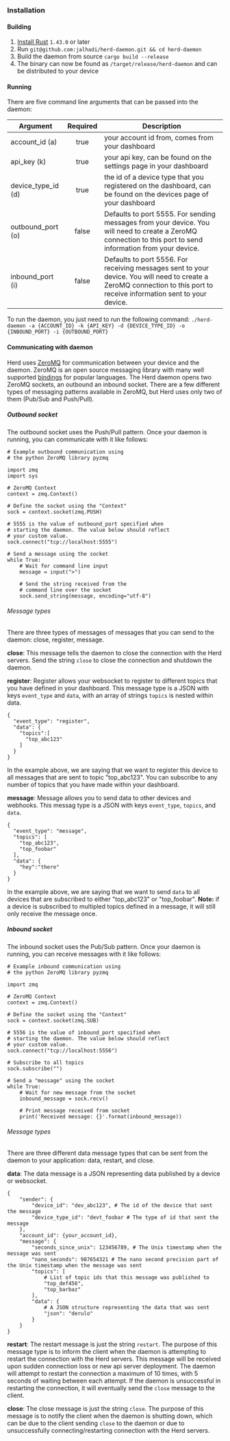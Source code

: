 ### Installation

#### Building

1. [Install Rust](https://www.rust-lang.org/tools/install) `1.43.0` or later
2. Run `git@github.com:jalhadi/herd-daemon.git && cd herd-daemon`
3. Build the daemon from source `cargo build --release`
4. The binary can now be found as `/target/release/herd-daemon` and can be distributed to your device

#### Running

There are five command line arguments that can be passed into the daemon:

| Argument           | Required | Description                                                                                                                                                             |
| ------------------ | :------: | ----------------------------------------------------------------------------------------------------------------------------------------------------------------------- |
| account_id (a)     |   true   | your account id from, comes from your dashboard                                                                                                                         |
| api_key (k)        |   true   | your api key, can be found on the settings page in your dashboard                                                                                                       |
| device_type_id (d) |   true   | the id of a device type that you registered on the dashboard, can be found on the devices page of your dashboard                                                        |
| outbound_port (o)  |  false   | Defaults to port 5555. For sending messages from your device. You will need to create a ZeroMQ connection to this port to send information from your device.            |
| inbound_port (i)   |  false   | Defaults to port 5556. For receiving messages sent to your device. You will need to create a ZeroMQ connection to this port to receive information sent to your device. |

To run the daemon, you just need to run the following command:
`./herd-daemon -a {ACCOUNT_ID} -k {API_KEY} -d {DEVICE_TYPE_ID} -o {INBOUND_PORT} -i {OUTBOUND_PORT}`

#### Communicating with daemon

Herd uses [ZeroMQ](https://zeromq.org/) for communication between your device and the daemon. ZeroMQ is an open source messaging library with many well supported [bindings](https://zeromq.org/get-started/) for popular languages. The Herd daemon opens two ZeroMQ sockets, an outbound an inbound socket. There are a few different types of messaging patterns available in ZeroMQ, but Herd uses only two of them (Pub/Sub and Push/Pull).

##### Outbound socket

The outbound socket uses the Push/Pull pattern. Once your daemon is running, you can communicate with it like follows:

```
# Example outbound communication using
# the python ZeroMQ library pyzmq

import zmq
import sys

# ZeroMQ Context
context = zmq.Context()

# Define the socket using the "Context"
sock = context.socket(zmq.PUSH)

# 5555 is the value of outbound_port specified when
# starting the daemon. The value below should reflect
# your custom value.
sock.connect("tcp://localhost:5555")

# Send a message using the socket
while True:
    # Wait for command line input
    message = input(">")

    # Send the string received from the
    # command line over the socket
    sock.send_string(message, encoding="utf-8")
```

###### Message types

There are three types of messages of messages that you can send to the daemon: close, register, message.

**close**:
This message tells the daemon to close the connection with the Herd servers. Send the string `close` to close the connection and shutdown the daemon.

**register**:
Register allows your websocket to register to different topics that you have defined in your dashboard. This message type is a JSON with keys `event_type` and `data`, with an array of strings `topics` is nested within data.

```
{
  "event_type": "register",
  "data": {
    "topics":[
      "top_abc123"
    ]
  }
}
```

In the example above, we are saying that we want to register this device to all messages that are sent to topic "top_abc123". You can subscribe to any number of topics that you have made within your dashboard.

**message**:
Message allows you to send data to other devices and webhooks. This messag type is a JSON with keys `event_type`, `topics`, and `data`.

```
{
  "event_type": "message",
  "topics": [
    "top_abc123",
    "top_foobar"
  ],
  "data": {
    "hey":"there"
  }
}
```

In the example above, we are saying that we want to send `data` to all devices that are subscribed to either "top_abc123" or "top_foobar". **Note:** if a device is subscribed to multipled topics defined in a message, it will still only receive the message once.

##### Inbound socket

The inbound socket uses the Pub/Sub pattern. Once your daemon is running, you can receive messages with it like follows:

```
# Example inbound communication using
# the python ZeroMQ library pyzmq

import zmq

# ZeroMQ Context
context = zmq.Context()

# Define the socket using the "Context"
sock = context.socket(zmq.SUB)

# 5556 is the value of inbound_port specified when
# starting the daemon. The value below should reflect
# your custom value.
sock.connect("tcp://localhost:5556")

# Subscribe to all topics
sock.subscribe("")

# Send a "message" using the socket
while True:
    # Wait for new message from the socket
    inbound_message = sock.recv()

    # Print message received from socket
    print('Received message: {}'.format(inbound_message))
```

###### Message types

There are three different data message types that can be sent from the daemon to your application: data, restart, and close.

**data**:
The data message is a JSON representing data published by a device or websocket.

```
{
    "sender": {
        "device_id": "dev_abc123", # The id of the device that sent the message
        "device_type_id": "devt_foobar # The type of id that sent the message
    },
    "account_id": {your_account_id},
    "message": {
        "seconds_since_unix": 123456789, # The Unix timestamp when the message was sent
        "nano_seconds": 987654321 # The nano second precision part of the Unix timestamp when the message was sent
        "topics": [
            # List of topic ids that this message was published to
            "top_def456",
            "top_barbaz"
        ],
        "data": {
            # A JSON structure representing the data that was sent
            "json": "derulo"
        }
    }
}
```

**restart**:
The restart message is just the string `restart`. The purpose of this message type is to inform the client when the daemon is attempting to restart the connection with the Herd servers. This message will be received upon sudden connection loss or new api server deployment. The daemon will attempt to restart the connection a maximum of 10 times, with 5 seconds of waiting between each attempt. If the daemon is unsuccessful in restarting the connection, it will eventually send the `close` message to the client.

**close**:
The close message is just the string `close`. The purpose of this message is to notify the client when the daemon is shutting down, which can be due to the client sending `close` to the daemon or due to unsuccessfully connecting/restarting connection with the Herd servers.
